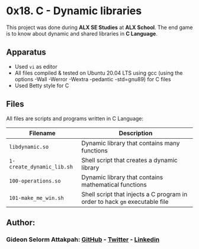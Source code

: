 # 0x18. C - Dynamic libraries

This project was done during **ALX SE Studies** at **ALX School**. The end game is to know about dynamic and shared libraries in **C Language**.

## Apparatus
* Used `vi` as editor
* All files compiled & tested on Ubuntu 20.04 LTS using gcc (using the options -Wall -Werror -Wextra -pedantic -std=gnu89) for C files
* Used Betty style for C

## Files
All files are scripts and programs written in C Language:

| Filename | Description |
| -------- | ----------- |
| `libdynamic.so` | Dynamic library that contains many functions |
| `1-create_dynamic_lib.sh` | Shell script that creates a dynamic library |
| `100-operations.so` | Dynamic library that contains mathematical functions |
| `101-make_me_win.sh` | Shell script that injects a C program in order to hack `gm` executable file |

## Author:
### Gideon Selorm Attakpah: [GitHub](https://github.com/iamgideonchrist) - [Twitter](https://twitter.com/iamgideonchrist) - [Linkedin](https://www.linkedin.com/in/iamgideonchrist/)
